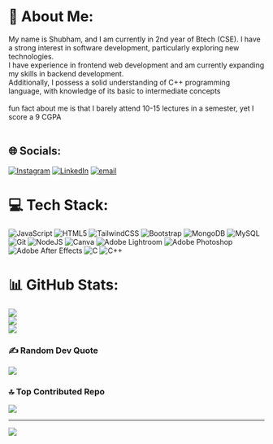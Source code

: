 # 💫 About Me:
My name is Shubham, and I am currently in 2nd year of Btech (CSE). I have a strong interest in software development, particularly exploring new technologies.<br>I have experience in frontend web development and am currently expanding my skills in backend development.<br>Additionally, I possess a solid understanding of C++ programming language, with knowledge of its basic to intermediate concepts<br><br>fun fact about me is that I barely attend 10-15 lectures in a semester, yet I score a 9 CGPA<br><br>


## 🌐 Socials:
[![Instagram](https://img.shields.io/badge/Instagram-%23E4405F.svg?logo=Instagram&logoColor=white)](https://instagram.com/shhshubham) [![LinkedIn](https://img.shields.io/badge/LinkedIn-%230077B5.svg?logo=linkedin&logoColor=white)](https://linkedin.com/in/shhshubham) [![email](https://img.shields.io/badge/Email-D14836?logo=gmail&logoColor=white)](mailto:shubhamm18.work@gmail.com) 

# 💻 Tech Stack:
![JavaScript](https://img.shields.io/badge/javascript-%23323330.svg?style=for-the-badge&logo=javascript&logoColor=%23F7DF1E) ![HTML5](https://img.shields.io/badge/html5-%23E34F26.svg?style=for-the-badge&logo=html5&logoColor=white) ![TailwindCSS](https://img.shields.io/badge/tailwindcss-%2338B2AC.svg?style=for-the-badge&logo=tailwind-css&logoColor=white) ![Bootstrap](https://img.shields.io/badge/bootstrap-%238511FA.svg?style=for-the-badge&logo=bootstrap&logoColor=white) ![MongoDB](https://img.shields.io/badge/MongoDB-%234ea94b.svg?style=for-the-badge&logo=mongodb&logoColor=white) ![MySQL](https://img.shields.io/badge/mysql-4479A1.svg?style=for-the-badge&logo=mysql&logoColor=white) ![Git](https://img.shields.io/badge/git-%23F05033.svg?style=for-the-badge&logo=git&logoColor=white) ![NodeJS](https://img.shields.io/badge/node.js-6DA55F?style=for-the-badge&logo=node.js&logoColor=white) ![Canva](https://img.shields.io/badge/Canva-%2300C4CC.svg?style=for-the-badge&logo=Canva&logoColor=white) ![Adobe Lightroom](https://img.shields.io/badge/Adobe%20Lightroom-31A8FF.svg?style=for-the-badge&logo=Adobe%20Lightroom&logoColor=white) ![Adobe Photoshop](https://img.shields.io/badge/adobe%20photoshop-%2331A8FF.svg?style=for-the-badge&logo=adobe%20photoshop&logoColor=white) ![Adobe After Effects](https://img.shields.io/badge/Adobe%20After%20Effects-9999FF.svg?style=for-the-badge&logo=Adobe%20After%20Effects&logoColor=white) ![C](https://img.shields.io/badge/c-%2300599C.svg?style=for-the-badge&logo=c&logoColor=white) ![C++](https://img.shields.io/badge/c++-%2300599C.svg?style=for-the-badge&logo=c%2B%2B&logoColor=white)
# 📊 GitHub Stats:
![](https://github-readme-stats.vercel.app/api?username=shubhammgits&theme=dark&hide_border=false&include_all_commits=false&count_private=false)<br/>
![](https://nirzak-streak-stats.vercel.app/?user=shubhammgits&theme=dark&hide_border=false)<br/>
![](https://github-readme-stats.vercel.app/api/top-langs/?username=shubhammgits&theme=dark&hide_border=false&include_all_commits=false&count_private=false&layout=compact)

### ✍️ Random Dev Quote
![](https://quotes-github-readme.vercel.app/api?type=horizontal&theme=merko)

### 🔝 Top Contributed Repo
![](https://github-contributor-stats.vercel.app/api?username=shubhammgits&limit=5&theme=shadow_blue&combine_all_yearly_contributions=true)

---
[![](https://visitcount.itsvg.in/api?id=shubhammgits&icon=0&color=8)](https://visitcount.itsvg.in)

<!-- Proudly created with GPRM ( https://gprm.itsvg.in ) -->
